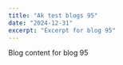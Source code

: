 ```yaml
---
title: "Ak test blogs 95"
date: "2024-12-31"
excerpt: "Excerpt for blog 95"
---
```


Blog content for blog 95